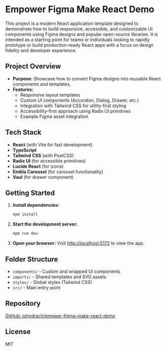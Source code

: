 # Empower Figma Make React Demo

This project is a modern React application template designed to demonstrate how to build responsive, accessible, and customizable UI components using Figma designs and popular open-source libraries. It is intended as a starting point for teams or individuals looking to rapidly prototype or build production-ready React apps with a focus on design fidelity and developer experience.

## Project Overview
- **Purpose:** Showcase how to convert Figma designs into reusable React components and templates.
- **Features:**
  - Responsive layout templates
  - Custom UI components (Accordion, Dialog, Drawer, etc.)
  - Integration with Tailwind CSS for utility-first styling
  - Accessibility-first approach using Radix UI primitives
  - Example Figma asset integration

## Tech Stack
- **React** (with Vite for fast development)
- **TypeScript**
- **Tailwind CSS** (with PostCSS)
- **Radix UI** (for accessible primitives)
- **Lucide React** (for icons)
- **Embla Carousel** (for carousel functionality)
- **Vaul** (for drawer component)

## Getting Started

1. **Install dependencies:**
   ```sh
   npm install
   ```
2. **Start the development server:**
   ```sh
   npm run dev
   ```
3. **Open your browser:**
   Visit [http://localhost:5173](http://localhost:5173) to view the app.

## Folder Structure
- `components/` - Custom and wrapped UI components
- `imports/` - Shared templates and SVG assets
- `styles/` - Global styles (Tailwind CSS)
- `src/` - Main entry point

## Repository
[GitHub: johndrach/empwer-figma-make-react-demo](https://github.com/johndrach/empwer-figma-make-react-demo)

## License
MIT